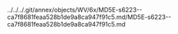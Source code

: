 ../../../.git/annex/objects/WV/6x/MD5E-s6223--ca7f8681feaa528b1de9a8ca947f91c5.md/MD5E-s6223--ca7f8681feaa528b1de9a8ca947f91c5.md